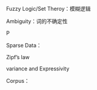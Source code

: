 Fuzzy Logic/Set Theroy：模糊逻辑





Ambiguity：词的不确定性

P



Sparse Data：

Zipf’s law



variance  and Expressivity

Corpus：


